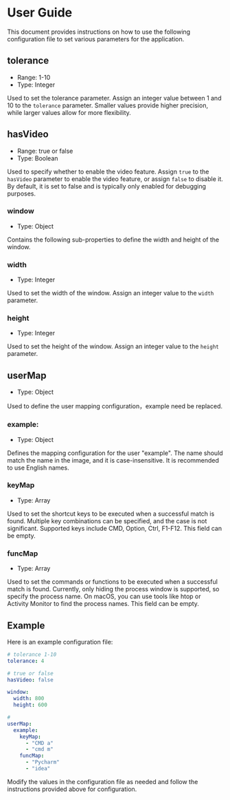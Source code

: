 # User Guide

This document provides instructions on how to use the following configuration file to set various parameters for the application.

## tolerance

- Range: 1-10
- Type: Integer

Used to set the tolerance parameter. Assign an integer value between 1 and 10 to the `tolerance` parameter. Smaller values provide higher precision, while larger values allow for more flexibility.

## hasVideo

- Range: true or false
- Type: Boolean

Used to specify whether to enable the video feature. Assign `true` to the `hasVideo` parameter to enable the video feature, or assign `false` to disable it. By default, it is set to false and is typically only enabled for debugging purposes.

### window

- Type: Object

Contains the following sub-properties to define the width and height of the window.

### width

- Type: Integer

Used to set the width of the window. Assign an integer value to the `width` parameter.

### height

- Type: Integer

Used to set the height of the window. Assign an integer value to the `height` parameter.

## userMap

- Type: Object

Used to define the user mapping configuration，example need be replaced.

### example:

- Type: Object

Defines the mapping configuration for the user "example". The name should match the name in the image, and it is case-insensitive. It is recommended to use English names.

### keyMap

- Type: Array

Used to set the shortcut keys to be executed when a successful match is found. Multiple key combinations can be specified, and the case is not significant. Supported keys include CMD, Option, Ctrl, F1-F12. This field can be empty.

### funcMap

- Type: Array

Used to set the commands or functions to be executed when a successful match is found. Currently, only hiding the process window is supported, so specify the process name. On macOS, you can use tools like htop or Activity Monitor to find the process names. This field can be empty.

## Example

Here is an example configuration file:

```yaml
# tolerance 1-10
tolerance: 4

# true or false
hasVideo: false

window:
  width: 800
  height: 600

#
userMap:
  example:
    keyMap:
      - "CMD a"
      - "cmd m"
    funcMap:
      - "Pycharm"
      - "idea"
```

Modify the values in the configuration file as needed and follow the instructions provided above for configuration.